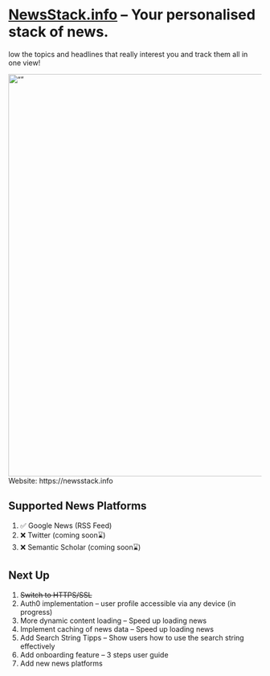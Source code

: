 # [NewsStack.info](https://newsstack.info) – Your personalised stack of news.


low the topics and headlines that really interest you and track them all in one view!


<img src="https://user-images.githubusercontent.com/62531877/236111068-8467a3be-a6f5-40cc-8644-e0e84f50798f.png" alt= “” width="800px">
Website: https://newsstack.info

## Supported News Platforms

1. ✅ Google News (RSS Feed)
2. ❌ Twitter (coming soon⌛️)
3. ❌ Semantic Scholar (coming soon⌛️)

## Next Up

1. ~~Switch to HTTPS/SSL~~
2. Auth0 implementation – user profile accessible via any device (in progress)
3. More dynamic content loading – Speed up loading news
4. Implement caching of news data – Speed up loading news 
5. Add Search String Tipps – Show users how to use the search string effectively 
6. Add onboarding feature – 3 steps user guide
7. Add new news platforms

